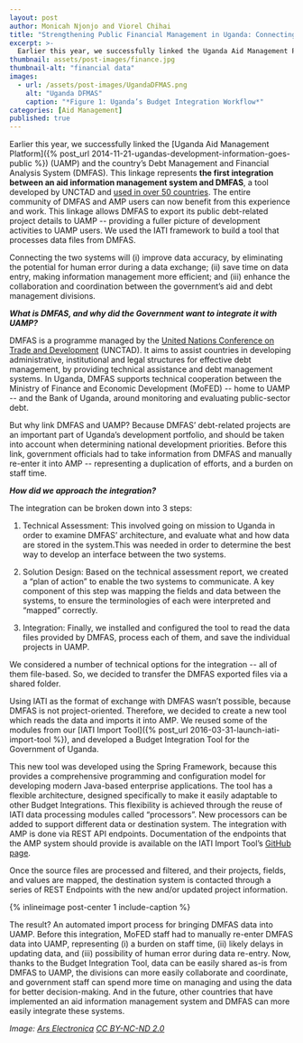```yaml
---
layout: post
author: Monicah Njonjo and Viorel Chihai
title: "Strengthening Public Financial Management in Uganda: Connecting DMFAS and AMP"
excerpt: >-
  Earlier this year, we successfully linked the Uganda Aid Management Platform (UAMP) and the country’s Debt Management and Financial Analysis System (DMFAS). This linkage represents the first integration between an aid information management system and DMFAS, a tool developed by UNCTAD and used in over 50 countries....
thumbnail: assets/post-images/finance.jpg
thumbnail-alt: "financial data"
images:
  - url: /assets/post-images/UgandaDFMAS.png
    alt: "Uganda DFMAS"
    caption: "*Figure 1: Uganda’s Budget Integration Workflow*"
categories: [Aid Management]
published: true
---
```


Earlier this year, we successfully linked the [Uganda Aid Management Platform]({% post_url 2014-11-21-ugandas-development-information-goes-public %}) (UAMP) and the country’s Debt Management and Financial Analysis System (DMFAS). This linkage represents **the first integration between an aid information management system and DMFAS**, a tool developed by UNCTAD and [used in over 50 countries](http://unctad.org/divs/gds/dmfas/who/Pages/Our-clients.aspx). The entire community of DMFAS and AMP users can now benefit from this experience and work. This linkage allows DMFAS to export its public debt-related project details to UAMP -- providing a fuller picture of development activities to UAMP users. We used the IATI framework to build a tool that processes data files from DMFAS. 

Connecting the two systems will (i) improve data accuracy, by eliminating the potential for human error during a data exchange; (ii) save time on data entry, making information management more efficient; and (iii) enhance the collaboration and coordination between the government’s aid and debt management divisions.

***What is DMFAS, and why did the Government want to integrate it with UAMP?***

DMFAS is a programme managed by the [United Nations Conference on Trade and Development](http://unctad.org/divs/gds/dmfas/Pages/default.aspx) (UNCTAD). It aims to assist countries in developing administrative, institutional and legal structures for effective debt management, by providing technical assistance and debt management systems. In Uganda, DMFAS supports technical cooperation between the Ministry of Finance and Economic Development (MoFED) -- home to UAMP -- and the Bank of Uganda, around monitoring and evaluating public-sector debt. 

But why link DMFAS and UAMP? Because DMFAS’ debt-related projects are an important part of Uganda’s development portfolio, and should be taken into account when determining national development priorities. Before this link, government officials had to take information from DMFAS and manually re-enter it into AMP -- representing a duplication of efforts, and a burden on staff time. 

***How did we approach the integration?***

The integration can be broken down into 3 steps:

1. Technical Assessment: This involved going on mission to Uganda in order to examine DMFAS’ architecture, and evaluate what and how data are stored in the system.This was needed in order to determine  the best way to develop an interface between the two systems.

2. Solution Design: Based on the technical assessment report, we created a “plan of action” to enable the two systems to communicate. A key component of this step was  mapping the fields and data between the systems, to ensure the terminologies of each were interpreted and “mapped” correctly.

3. Integration: Finally, we installed and configured the tool to read the data files provided by DMFAS, process each of them, and save the individual projects in UAMP.

We considered a number of technical options for the integration --  all of them file-based. So, we decided to transfer the DMFAS exported files via a shared folder. 

Using IATI as the format of exchange with DMFAS wasn’t possible, because DMFAS is not project-oriented. Therefore, we decided to create a new tool which reads the data and imports it into AMP. We reused some of the modules from our [IATI Import Tool]({% post_url 2016-03-31-launch-iati-import-tool %}), and developed a Budget Integration Tool for the Government of Uganda. 

This new tool was developed using the Spring Framework, because this provides a comprehensive programming and configuration model for developing modern Java-based enterprise applications. The tool has a flexible architecture, designed specifically to make it easily adaptable to other Budget Integrations. This flexibility is achieved through the reuse of IATI data processing modules called “processors”. New processors can be added to support different data or destination system. The integration with AMP is done via REST API endpoints. Documentation of the endpoints that the AMP system should provide is available on the IATI Import Tool’s [GitHub page](https://github.com/devgateway/iatiimport).

Once the source files are processed and filtered, and their projects, fields, and values are mapped, the destination system is contacted through a series of REST Endpoints with the new and/or updated project information.

{% inlineimage post-center 1 include-caption %}

The result? An automated import process for bringing DMFAS data into UAMP. Before this integration, MoFED staff had to manually re-enter DMFAS data into UAMP, representing (i) a burden on staff time, (ii) likely delays in updating data, and (iii) possibility of human error during data re-entry. Now, thanks to the Budget Integration Tool, data can be easily shared as-is from DMFAS to UAMP, the divisions can more easily collaborate and coordinate, and government staff can spend more time on managing and using the data for better decision-making. And in the future, other countries that have implemented an aid information management system and DMFAS can more easily integrate these systems.

*Image: [Ars Electronica](https://www.flickr.com/photos/arselectronica/7650332104/) [CC BY-NC-ND 2.0](https://creativecommons.org/licenses/by-nc-nd/2.0/)*

